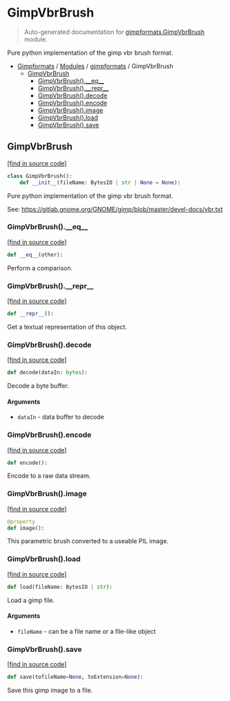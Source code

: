 # GimpVbrBrush

> Auto-generated documentation for [gimpformats.GimpVbrBrush](../../gimpformats/GimpVbrBrush.py) module.

Pure python implementation of the gimp vbr brush format.

- [Gimpformats](../README.md#gimpformats-index) / [Modules](../README.md#gimpformats-modules) / [gimpformats](index.md#gimpformats) / GimpVbrBrush
    - [GimpVbrBrush](#gimpvbrbrush)
        - [GimpVbrBrush().\_\_eq\_\_](#gimpvbrbrush__eq__)
        - [GimpVbrBrush().\_\_repr\_\_](#gimpvbrbrush__repr__)
        - [GimpVbrBrush().decode](#gimpvbrbrushdecode)
        - [GimpVbrBrush().encode](#gimpvbrbrushencode)
        - [GimpVbrBrush().image](#gimpvbrbrushimage)
        - [GimpVbrBrush().load](#gimpvbrbrushload)
        - [GimpVbrBrush().save](#gimpvbrbrushsave)

## GimpVbrBrush

[[find in source code]](../../gimpformats/GimpVbrBrush.py#L9)

```python
class GimpVbrBrush():
    def __init__(fileName: BytesIO | str | None = None):
```

Pure python implementation of the gimp vbr brush format.

See:
 https://gitlab.gnome.org/GNOME/gimp/blob/master/devel-docs/vbr.txt

### GimpVbrBrush().\_\_eq\_\_

[[find in source code]](../../gimpformats/GimpVbrBrush.py#L145)

```python
def __eq__(other):
```

Perform a comparison.

### GimpVbrBrush().\_\_repr\_\_

[[find in source code]](../../gimpformats/GimpVbrBrush.py#L129)

```python
def __repr__():
```

Get a textual representation of this object.

### GimpVbrBrush().decode

[[find in source code]](../../gimpformats/GimpVbrBrush.py#L56)

```python
def decode(dataIn: bytes):
```

Decode a byte buffer.

#### Arguments

- `dataIn` - data buffer to decode

### GimpVbrBrush().encode

[[find in source code]](../../gimpformats/GimpVbrBrush.py#L84)

```python
def encode():
```

Encode to a raw data stream.

### GimpVbrBrush().image

[[find in source code]](../../gimpformats/GimpVbrBrush.py#L51)

```python
@property
def image():
```

This parametric brush converted to a useable PIL image.

### GimpVbrBrush().load

[[find in source code]](../../gimpformats/GimpVbrBrush.py#L36)

```python
def load(fileName: BytesIO | str):
```

Load a gimp file.

#### Arguments

- `fileName` - can be a file name or a file-like object

### GimpVbrBrush().save

[[find in source code]](../../gimpformats/GimpVbrBrush.py#L107)

```python
def save(tofileName=None, toExtension=None):
```

Save this gimp image to a file.
